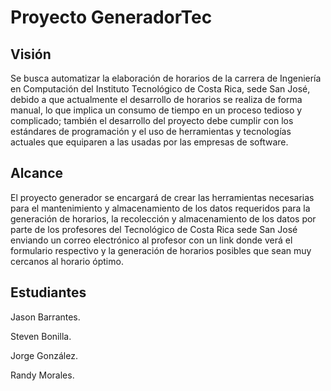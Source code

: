 # Proyecto GeneradorTec

## Visión

Se busca automatizar la elaboración de horarios de la carrera de Ingeniería en Computación del Instituto Tecnológico de Costa Rica, sede San José, debido a que actualmente el desarrollo de horarios se realiza de forma manual, lo que implica un consumo de tiempo en un proceso tedioso y complicado; también el desarrollo del proyecto debe cumplir con los estándares de programación y el uso de herramientas y tecnologías actuales que equiparen a las usadas por las empresas de software.



## Alcance

El proyecto generador se encargará de crear las herramientas necesarias para el mantenimiento y almacenamiento de los datos requeridos para la generación de horarios, la recolección y almacenamiento de los datos por parte de los profesores del Tecnológico de Costa Rica sede San José enviando un correo electrónico al profesor con un link donde verá el formulario respectivo y la generación de horarios posibles que sean muy cercanos al horario óptimo.



## Estudiantes

Jason Barrantes.

Steven Bonilla.

Jorge González.

Randy Morales.